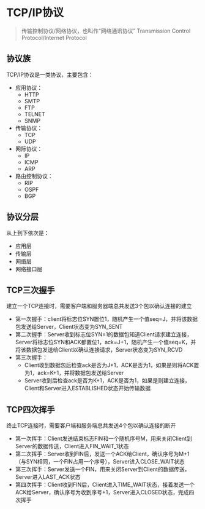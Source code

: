 # TCP/IP协议

> 传输控制协议/网络协议，也叫作“网络通讯协议”
> Transmission Control Protocol/Internet Protocol

## 协议族
TCP/IP协议是一类协议，主要包含：
- 应用协议：
    - HTTP
    - SMTP
    - FTP
    - TELNET
    - SNMP
- 传输协议：
    - TCP
    - UDP
- 网际协议：
    - IP
    - ICMP
    - ARP
- 路由控制协议：
    - RIP
    - OSPF
    - BGP

## 协议分层
从上到下依次是：
- 应用层
- 传输层
- 网络层
- 网络接口层

## TCP三次握手
建立一个TCP连接时，需要客户端和服务器端总共发送3个包以确认连接的建立
- 第一次握手：client将标志位SYN置位1，随机产生一个值seq=J，并将该数据包发送给Server，Client状态变为SYN_SENT
- 第二次握手：Server收到标志位SYN=1的数据包知道Client请求建立连接，Server将标志位SYN和ACK都置位1，ack=J+1，随机产生一个值seq=K，并将该数据包发送给Client以确认连接请求，Server状态变为SYN_RCVD
- 第三次握手：
    - Client收到数据包后检查ack是否为J+1，ACK是否为1，如果是则将ACK置为1，ack=K+1，并将数据包发送给Server
    - Server收到后检查ack是否为K+1，ACK是否为1，如果是则建立连接，Client和Server进入ESTABLISHED状态开始传输数据

## TCP四次挥手
终止TCP连接时，需要客户端和服务端总共发送4个包以确认连接的断开
- 第一次挥手：Client发送结束标志FIN和一个随机序号M，用来关闭Client到Server的数据传送，Client进入FIN_WAIT_1状态
- 第二次挥手：Server收到FIN后，发送一个ACK给Client，确认序号为M+1（与SYN相同，一个FIN占用一个序号），Server进入CLOSE_WAIT状态
- 第三次挥手：Server发送一个FIN，用来关闭Server到Client的数据传送，Server进入LAST_ACK状态
- 第四次挥手：Client收到FIN后，Client进入TIME_WAIT状态，接着发送一个ACK给Server，确认序号为收到序号+1，Server进入CLOSED状态，完成四次挥手